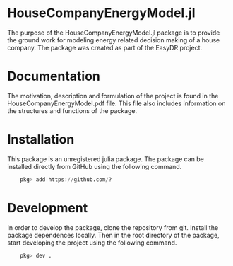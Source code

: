 # HouseCompanyEnergyModel.jl

The purpose of the HouseCompanyEnergyModel.jl package is to provide the ground work for modeling energy related decision making of a house company. The package was created as part of the EasyDR project.

# Documentation

The motivation, description and formulation of the project is found in the HouseCompanyEnergyModel.pdf file. This file also includes information on the structures and functions of the package.

# Installation

This package is an unregistered julia package. The package can be installed directly from GitHub using the following command.

```julia
    pkg> add https://github.com/?
```

# Development

In order to develop the package, clone the repository from git. Install the package dependences locally. Then in the root directory of the package, start developing the project using the following command.

```julia
    pkg> dev .
```

